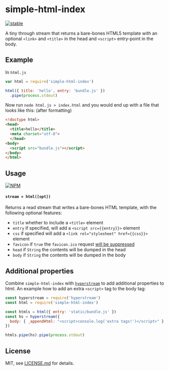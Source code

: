 # simple-html-index

[![stable](http://badges.github.io/stability-badges/dist/stable.svg)](http://github.com/badges/stability-badges)

A tiny through stream that returns a bare-bones HTML5 template with an optional
`<link>` and `<title>` in the head and `<script>` entry-point in the body.

## Example

In `html.js`

```js
var html = require('simple-html-index')

html({ title: 'hello', entry: 'bundle.js' })
  .pipe(process.stdout)
```

Now run `node html.js > index.html` and you would end up with a file that looks like this: (after formatting)

```html
<!doctype html>
<head>
  <title>hello</title>
  <meta charset="utf-8">
  </head>
<body>
  <script src="bundle.js"></script>
</body>
</html>
```

## Usage

[![NPM](https://nodei.co/npm/simple-html-index.png)](https://www.npmjs.com/package/simple-html-index)

#### `stream = html([opt])`

Returns a read stream that writes a bare-bones HTML template, with the
following optional features:

- `title` whether to include a `<title>` element
- `entry` if specified, will add a `<script src={{entry}}>` element
- `css` if specified will add a `<link rel="stylesheet" href={{css}}>` element
- `favicon` if `true` the `favicon.ico` request [will be suppressed][1]
- `head` if `String` the contents will be dumped in the head
- `body` if `String` the contents will be dumped in the body

## Additional properties
Combine `simple-html-index` with
[`hyperstream`](https://github.com/substack/hyperstream) to add additional
properties to html. An example how to add an extra `<script>` tag to the body
tag:
```js
const hyperstream = require('hyperstream')
const html = require('simple-html-index')

const htmls = html({ entry: 'static/bundle.js' })
const hs = hyperstream({
  body: { _appendHtml: "<script>console.log('extra tags!')</script>" }
})

htmls.pipe(hs).pipe(process.stdout)
```

## License

MIT, see [LICENSE.md](http://github.com/mattdesl/simple-html-index/blob/master/LICENSE.md) for details.

[1]: http://stackoverflow.com/a/5568484/1541707
